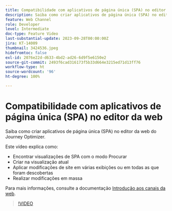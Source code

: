 ```yaml
---
title: Compatibilidade com aplicativos de página única (SPA) no editor da web
description: Saiba como criar aplicativos de página única (SPA) no editor da web do Journey Optimizer.
feature: Web Channel
role: Developer
level: Intermediate
doc-type: Feature Video
last-substantial-update: 2023-09-28T00:00:00Z
jira: KT-14009
thumbnail: 3424536.jpeg
hidefromtoc: false
exl-id: 2076e22d-d633-4bd2-ad26-6d9f5e6150e2
source-git-commit: 2493f6cad316173f5b33d664e3215ed71d13ff76
workflow-type: ht
source-wordcount: '96'
ht-degree: 100%

---
```


# Compatibilidade com aplicativos de página única (SPA) no editor da web

Saiba como criar aplicativos de página única (SPA) no editor da web do Journey Optimizer.

Este vídeo explica como:

* Encontrar visualizações de SPA com o modo Procurar
* Criar na visualização atual
* Aplicar modificações de site em várias exibições ou em todas as que foram descobertas
* Realizar modificações em massa

Para mais informações, consulte a documentação [Introdução aos canais da web](https://experienceleague.adobe.com/docs/journey-optimizer/using/web/get-started-web.html?lang=pt-BR).

>[!VIDEO](https://video.tv.adobe.com/v/3424536/?learn=on)
